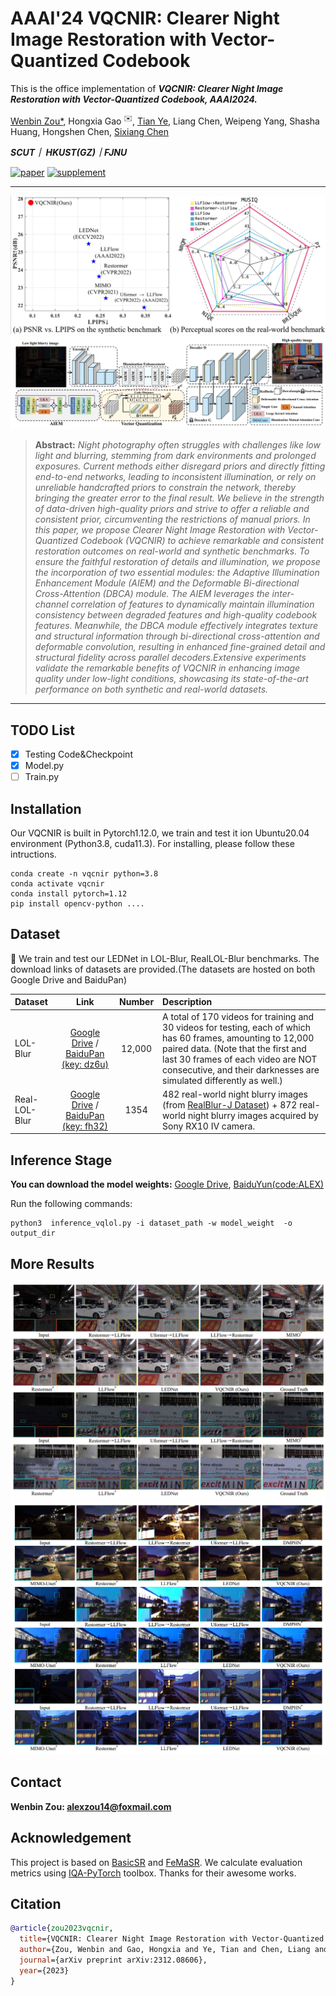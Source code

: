 # AAAI'24 VQCNIR: Clearer Night Image Restoration with Vector-Quantized Codebook

This is the office implementation of ***VQCNIR: Clearer Night Image Restoration with Vector-Quantized Codebook, AAAI2024.***

<a href="https://alexzou14.github.io">Wenbin Zou*,</a> Hongxia Gao <sup>✉️</sup>, 
<a href="https://owen718.github.io">Tian Ye,</a> Liang Chen, Weipeng Yang, Shasha Huang, Hongshen Chen, 
<a href="https://ephemeral182.github.io">Sixiang Chen</a>
<br>

***SCUT｜ HKUST(GZ)｜FJNU***

[![paper](https://img.shields.io/badge/arXiv-Paper-brightgreen)](https://arxiv.org/pdf/2312.08606)
[![supplement](https://img.shields.io/badge/Supplementary-Material-B85252)](Figures/VQCNIR_supp.pdf)


<hr />

![fig1.png](Figures/Fig1.png)
![fig2.png](Figures/Fig2.png)

> **Abstract:** *Night photography often struggles with challenges like low light and blurring, stemming from dark environments and prolonged exposures. Current methods either disregard priors and directly fitting end-to-end networks, leading to inconsistent illumination, or rely on unreliable handcrafted priors to constrain the network, thereby bringing the greater error to the final result. We believe in the strength of data-driven high-quality priors and strive to offer a reliable and consistent prior, circumventing the restrictions of manual priors.
In this paper, we propose Clearer Night Image Restoration with Vector-Quantized Codebook (VQCNIR) to achieve remarkable and consistent restoration outcomes on real-world and synthetic benchmarks. To ensure the faithful restoration of details and illumination, we propose the incorporation of two essential modules: the Adaptive Illumination Enhancement Module (AIEM) and the Deformable Bi-directional Cross-Attention (DBCA) module. The AIEM leverages the inter-channel correlation of features to dynamically maintain illumination consistency between degraded features and high-quality codebook features. Meanwhile, the DBCA module effectively integrates texture and structural information through bi-directional cross-attention and deformable convolution, resulting in enhanced fine-grained detail and structural fidelity across parallel decoders.Extensive experiments validate the remarkable benefits of VQCNIR in enhancing image quality under low-light conditions, showcasing its state-of-the-art performance on both synthetic and real-world datasets.* 

<hr />


## TODO List
- [x] Testing Code&Checkpoint
- [x] Model.py
- [ ] Train.py

## Installation
Our VQCNIR is built in Pytorch1.12.0, we train and test it ion Ubuntu20.04 environment (Python3.8, cuda11.3).
For installing, please follow these intructions.

```
conda create -n vqcnir python=3.8
conda activate vqcnir
conda install pytorch=1.12 
pip install opencv-python ....
```

## Dataset
:open_file_folder: We train and test our LEDNet in LOL-Blur, RealLOL-Blur benchmarks. The download links of datasets are provided.(The datasets are hosted on both Google Drive and BaiduPan) 

| Dataset | Link | Number | Description|
| :----- | :--: | :----: | :---- | 
| LOL-Blur | [Google Drive](https://drive.google.com/drive/folders/11HcsiHNvM7JUlbuHIniREdQ2peDUhtwX?usp=sharing) / [BaiduPan (key: dz6u)](https://pan.baidu.com/s/1CPphxCKQJa_iJAGD6YACuA) | 12,000 | A total of 170 videos for training and 30 videos for testing, each of which has 60 frames, amounting to 12,000 paired data. (Note that the first and last 30 frames of each video are NOT consecutive, and their darknesses are simulated differently as well.)|
| Real-LOL-Blur| [Google Drive](https://drive.google.com/drive/folders/1fXUA5SzXj46ISw9aUjSors1u6M9VlKAn?usp=sharing) / [BaiduPan (key: fh32)](https://pan.baidu.com/s/1sP87VGiof_NixZsA8dhalA) | 1354 | 482 real-world night blurry images (from [RealBlur-J Dataset](http://cg.postech.ac.kr/research/realblur/)) + 872 real-world night blurry images acquired by Sony RX10 IV camera.|

## Inference Stage
**You can download the model weights:** [Google Drive](https://drive.google.com/file/d/1bqGF7ee93ViI0V0uwlDU008QinGFWSRP/view?usp=drive_link), [BaiduYun(code:ALEX)](https://pan.baidu.com/s/1vQOhjLYuctqA5wI-1pYrjw?pwd=ALEX)

Run the following commands:
```
python3  inference_vqlol.py -i dataset_path -w model_weight  -o output_dir 
```

## More Results
![fig3.png](Figures/Fig3.png)
![fig4.png](Figures/Fig4.png)

## Contact
**Wenbin Zou: alexzou14@foxmail.com** 

## Acknowledgement

This project is based on [BasicSR](https://github.com/XPixelGroup/BasicSR) and [FeMaSR](https://github.com/chaofengc/FeMaSR). We calculate evaluation metrics using [IQA-PyTorch](https://github.com/chaofengc/IQA-PyTorch) toolbox. Thanks for their awesome works.

## Citation
```bibtex
@article{zou2023vqcnir,
  title={VQCNIR: Clearer Night Image Restoration with Vector-Quantized Codebook},
  author={Zou, Wenbin and Gao, Hongxia and Ye, Tian and Chen, Liang and Yang, Weipeng and Huang, Shasha and Chen, Hongsheng and Chen, Sixiang},
  journal={arXiv preprint arXiv:2312.08606},
  year={2023}
}
```
